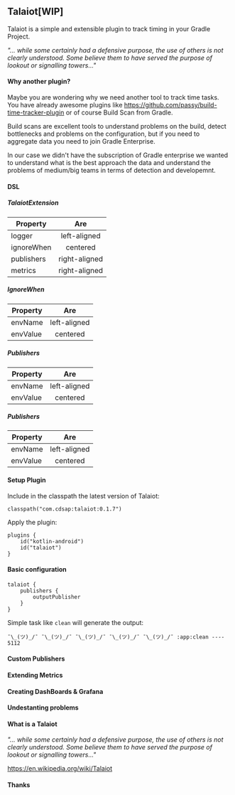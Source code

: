## Talaiot[WIP]

Talaiot is a simple and extensible plugin to track timing in your Gradle Project.  

_"... while some certainly had a defensive purpose, the use of others is not clearly understood. Some believe them to have served the purpose of lookout or signalling towers..."_


#### Why another plugin?

Maybe you are wondering why we need another tool to track time tasks.
You have already awesome plugins like https://github.com/passy/build-time-tracker-plugin or of course Build Scan from Gradle.
 
Build scans are excellent tools to understand problems on the build, detect bottlenecks and problems on the configuration, but if 
you need to aggregate data you need to join Gradle Enterprise. 
 
 In our case we didn't have the subscription of Gradle enterprise we wanted to understand what is the best approach the data
 and understand the problems of medium/big teams in terms of detection and developemnt. 


#### DSL
##### TalaiotExtension

| Property  |      Are      |
|---------- |:-------------:|
| logger    |  left-aligned |
| ignoreWhen|    centered   |
| publishers| right-aligned |
| metrics   | right-aligned |

##### IgnoreWhen

| Property  |      Are      |
|---------- |:-------------:|
| envName    |  left-aligned |
| envValue   |    centered   |
    
##### Publishers

| Property  |      Are      |
|---------- |:-------------:|
| envName    |  left-aligned |
| envValue   |    centered   |


##### Publishers

| Property  |      Are      |
|---------- |:-------------:|
| envName    |  left-aligned |
| envValue   |    centered   |



#### Setup Plugin

Include in the classpath the latest version of Talaiot:
````
classpath("com.cdsap:talaiot:0.1.7")
````

Apply the plugin:
````
plugins {
    id("kotlin-android")
    id("talaiot")
}
````

#### Basic configuration


````
talaiot {
    publishers {
        outputPublisher
    }
}
````


Simple task like `clean` will generate the output:


````
¯\_(ツ)_/¯ ¯\_(ツ)_/¯ ¯\_(ツ)_/¯ ¯\_(ツ)_/¯ ¯\_(ツ)_/¯ :app:clean ---- 5112
````

#### Custom Publishers


#### Extending Metrics

#### Creating DashBoards & Grafana


#### Undestanting problems


#### What is a Talaiot

_"... while some certainly had a defensive purpose, the use of others is not clearly understood. Some believe them to have served the purpose of lookout or signalling towers..."_

https://en.wikipedia.org/wiki/Talaiot

#### Thanks